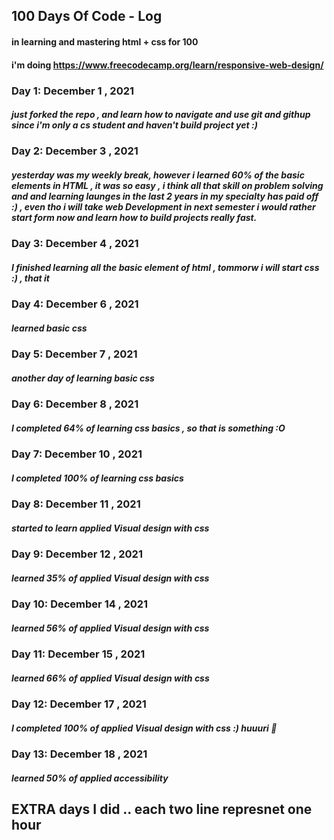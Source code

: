 ## 100 Days Of Code - Log
#### in learning and mastering html + css for 100 
#### i'm doing https://www.freecodecamp.org/learn/responsive-web-design/


### Day 1:  December 1 , 2021 
##### just forked the repo , and learn how to navigate and use git and githup since i'm only a cs student and haven't build project yet :)

### Day 2:  December 3 , 2021 
##### yesterday was my weekly break, however i learned 60% of the basic elements in HTML , it was so easy , i think all that skill on problem solving and and learning launges in the last 2 years in my specialty has paid off :) , even tho i will take web Development in next semester i would rather start form now and learn how to build projects really fast.

### Day 3:  December 4 , 2021 
##### I finished learning all the basic element of html , tommorw i will start css :) , that it

### Day 4:  December 6 , 2021 
##### learned basic css 

### Day 5:  December 7 , 2021 
##### another day of learning basic css 

### Day 6:  December 8 , 2021 
##### I completed 64% of learning css basics , so that is something :O

### Day 7:  December 10 , 2021 
##### I completed 100% of learning css basics 

### Day 8:  December 11 , 2021 
##### started to learn applied Visual design with css

### Day 9:  December 12 , 2021 
##### learned 35% of applied Visual design with css

### Day 10:  December 14 , 2021 
##### learned 56% of applied Visual design with css

### Day 11:  December 15 , 2021 
##### learned 66% of applied Visual design with css 

### Day 12:  December 17 , 2021 
#####  I completed 100% of applied Visual design with css :) huuuri 🎉

### Day 13:  December 18 , 2021 
#####  learned 50% of applied accessibility 

## EXTRA days I did .. each two line represnet one hour 
